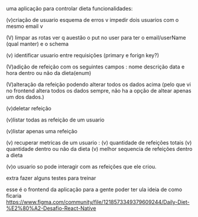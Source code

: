 uma aplicação para controlar dieta
funcionalidades:

(v)criação de usuario
     esquema de erros v
     impedir dois usuarios com o mesmo email v

(V) limpar as rotas ver q auestão o put no user para ter o email/userName (qual manter) e o schema


(v) identificar usuario entre requisições (primary e forign key?)

(V)adição de refeição com os seguintes campos :
     nome 
     descrição 
     data e hora 
     dentro ou não da dieta(enum)
      
(V)alteração da refeição podendo alterar todos os dados acima (pelo que vi no frontend altera todos os dados sempre, não ha a opção de altear apenas um dos dados.)


(v)deletar refeição

(v)listar todas as refeição de um usuario

(v)listar apenas uma refeição

(v) recuperar metricas de um usuario :
    (v) quantidade de refeições totais
    (v) quantidade dentro ou não da dieta 
    (v) melhor sequencia de refeições dentro a dieta

(v)o usuario so pode interagir com as refeições que ele criou.

extra fazer alguns testes para treinar

esse é o frontend da aplicação para a gente poder ter ula ideia de como ficaria
https://www.figma.com/community/file/1218573349379609244/Daily-Diet-%E2%80%A2-Desafio-React-Native

